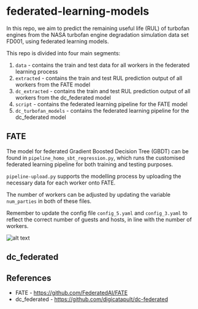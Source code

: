 # federated-learning-models
In this repo, we aim to predict the remaining useful life (RUL) of turbofan engines from the NASA turbofan engine
degradation simulation data set FD001, using federated learning models.

This repo is divided into four main segments:
1. `data` - contains the train and test data for all workers in the federated learning process
2. `extracted` - contains the train and test RUL prediction output of all workers from the FATE model
3. `dc_extracted` - contains the train and test RUL prediction output of all workers from the dc_federated model
4. `script` - contains the federated learning pipeline for the FATE model
5. `dc_turbofan_models` - contains the federated learning pipeline for the dc_federated model

## FATE
The model for federated Gradient Boosted Decision Tree (GBDT) can be found in `pipeline_homo_sbt_regression.py`, which runs the customised federated learning pipeline for both training and testing purposes.

`pipeline-upload.py` supports the modelling process by uploading the necessary data for each worker onto FATE.

The number of workers can be adjusted by updating the variable `num_parties` in both of these files.

Remember to update the config file `config_5.yaml` and `config_3.yaml` to reflect the correct number of guests and hosts, in line with the number of workers.

![alt text](https://github.com/cchanzl/federated-learning-models/blob/master/images/FATEpipeline.png)

## dc_federated


## References
* FATE - https://github.com/FederatedAI/FATE
* dc_federated - https://github.com/digicatapult/dc-federated
